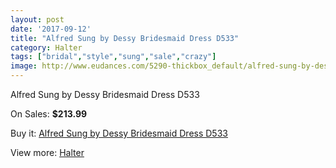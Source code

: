 ```yaml
---
layout: post
date: '2017-09-12'
title: "Alfred Sung by Dessy Bridesmaid Dress D533"
category: Halter
tags: ["bridal","style","sung","sale","crazy"]
image: http://www.eudances.com/5290-thickbox_default/alfred-sung-by-dessy-bridesmaid-dress-d533.jpg
---
```

Alfred Sung by Dessy Bridesmaid Dress D533

On Sales: **$213.99**
<a href="https://www.eudances.com/en/halter/1786-alfred-sung-by-dessy-bridesmaid-dress-d533.html"><amp-img layout="responsive" width="600" height="600" src="//www.eudances.com/5290-thickbox_default/alfred-sung-by-dessy-bridesmaid-dress-d533.jpg" alt="Alfred Sung by Dessy Bridesmaid Dress D533 0" /></a>
<a href="https://www.eudances.com/en/halter/1786-alfred-sung-by-dessy-bridesmaid-dress-d533.html"><amp-img layout="responsive" width="600" height="600" src="//www.eudances.com/5291-thickbox_default/alfred-sung-by-dessy-bridesmaid-dress-d533.jpg" alt="Alfred Sung by Dessy Bridesmaid Dress D533 1" /></a>

Buy it: [Alfred Sung by Dessy Bridesmaid Dress D533](https://www.eudances.com/en/halter/1786-alfred-sung-by-dessy-bridesmaid-dress-d533.html "Alfred Sung by Dessy Bridesmaid Dress D533")

View more: [Halter](https://www.eudances.com/en/19-halter "Halter")